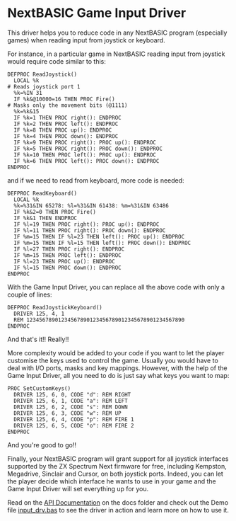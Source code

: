 # NextBASIC Game Input Driver

This driver helps you to reduce code in any NextBASIC program (especially games) when reading input from joystick or keyboard.

For instance, in a particular game in NextBASIC reading input from joystick would require code similar to this:

```
DEFPROC ReadJoystick()
  LOCAL %k
# Reads joystick port 1
  %k=%IN 31
  IF %k&@10000=16 THEN PROC Fire()
# Masks only the movement bits (@1111)
  %k=%k&15
  IF %k=1 THEN PROC right(): ENDPROC
  IF %k=2 THEN PROC left(): ENDPROC
  IF %k=8 THEN PROC up(): ENDPROC
  IF %k=4 THEN PROC down(): ENDPROC
  IF %k=9 THEN PROC right(): PROC up(): ENDPROC
  IF %k=5 THEN PROC right(): PROC down(): ENDPROC
  IF %k=10 THEN PROC left(): PROC up(): ENDPROC
  IF %k=6 THEN PROC left(): PROC down(): ENDPROC
ENDPROC   
```
and if we need to read from keyboard, more code is needed:

```
DEFPROC ReadKeyboard()
  LOCAL %k
  %k=%31&IN 65278: %l=%31&IN 61438: %m=%31&IN 63486
  IF %k&2=0 THEN PROC Fire()
  IF %k&1 THEN ENDPROC 
  IF %l=19 THEN PROC right(): PROC up(): ENDPROC
  IF %l=11 THEN PROC right(): PROC down(): ENDPROC
  IF %m=15 THEN IF %l=23 THEN left(): PROC up(): ENDPROC
  IF %m=15 THEN IF %l=15 THEN left(): PROC down(): ENDPROC
  IF %l=27 THEN PROC right(): ENDPROC
  IF %m=15 THEN PROC left(): ENDPROC
  IF %l=23 THEN PROC up(): ENDPROC
  IF %l=15 THEN PROC down(): ENDPROC
ENDPROC 
```

With the Game Input Driver, you can replace all the above code with only a couple of lines:

```
DEFPROC ReadJoystickKeyboard()
  DRIVER 125, 4, 1
  REM 12345678901234567890123456789012345678901234567890
ENDPROC
```
And that's it!! Really!!

More complexity would be added to your code if you want to let the player customise the keys used to control the game. Usually you would have to deal with I/O ports, masks and key mappings.
However, with the help of the Game Input Driver, all you need to do is just say what keys you want to map:

```
PROC SetCustomKeys()
  DRIVER 125, 6, 0, CODE "d": REM RIGHT
  DRIVER 125, 6, 1, CODE "a": REM LEFT
  DRIVER 125, 6, 2, CODE "s": REM DOWN
  DRIVER 125, 6, 3, CODE "w": REM UP
  DRIVER 125, 6, 4, CODE "p": REM FIRE 1
  DRIVER 125, 6, 5, CODE "o": REM FIRE 2
ENDPROC
```

And you're good to go!!

Finally, your NextBASIC program will grant support for all joystick interfaces supported by the ZX Spectrum Next firmware for free, including Kempston, Megadrive, Sinclair and Cursor, on both joystick ports. Indeed, you can let the player decide which interface he wants to use in your game and the Game Input Driver will set everything up for you. 

Read on the [API Documentation](https://github.com/paulossilva/gameinput/blob/master/docs/inputDriver_API.txt) on the docs folder and check out the Demo file [input_drv.bas](https://github.com/paulossilva/gameinput/blob/master/input_drv.txt) to see the driver in action and learn more on how to use it.

